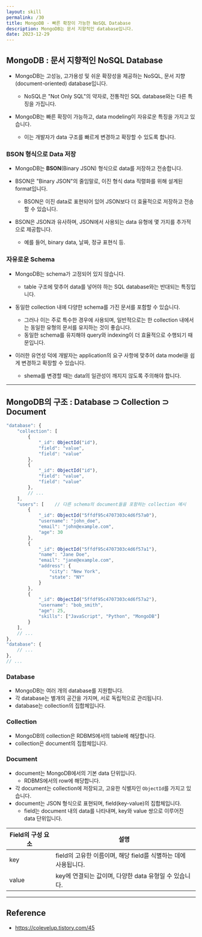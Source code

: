 ```yaml
---
layout: skill
permalink: /30
title: MongoDB - 빠른 확장이 가능한 NoSQL Database
description: MongoDB는 문서 지향적인 database입니다.
date: 2023-12-29
---
```



## MongoDB : 문서 지향적인 NoSQL Database

- MongoDB는 고성능, 고가용성 및 쉬운 확장성을 제공하는 NoSQL, 문서 지향(document-oriented) database입니다.
    - NoSQL은 "Not Only SQL"의 약자로, 전통적인 SQL database와는 다른 특징을 가집니다.

- MongoDB는 빠른 확장이 가능하고, data modeling이 자유로운 특징을 가지고 있습니다.
    - 이는 개발자가 data 구조를 빠르게 변경하고 확장할 수 있도록 합니다.


### BSON 형식으로 Data 저장

- MongoDB는 **BSON**(Binary JSON) 형식으로 data를 저장하고 전송합니다.

- BSON은 "Binary JSON"의 줄임말로, 이진 형식 data 직렬화를 위해 설계된 format입니다.
    - BSON은 이진 data로 표현되어 있어 JSON보다 더 효율적으로 저장하고 전송할 수 있습니다.

- BSON은 JSON과 유사하며, JSON에서 사용되는 data 유형에 몇 가지를 추가적으로 제공합니다.
    - 예를 들어, binary data, 날짜, 정규 표현식 등.


### 자유로운 Schema
    
- MongoDB는 schema가 고정되어 있지 않습니다.
    - table 구조에 맞추어 data를 넣어야 하는 SQL database와는 반대되는 특징입니다.

- 동일한 collection 내에 다양한 schema를 가진 문서를 포함할 수 있습니다.
    - 그러나 이는 주로 특수한 경우에 사용되며, 일반적으로는 한 collection 내에서는 동일한 유형의 문서를 유지하는 것이 좋습니다.
    - 동일한 schema를 유지해야 query와 indexing이 더 효율적으로 수행되기 때문입니다.

- 이러한 유연성 덕에 개발자는 application의 요구 사항에 맞추어 data model을 쉽게 변경하고 확장할 수 있습니다.
    - shema를 변경할 때는 data의 일관성이 깨지지 않도록 주의해야 합니다.


---


## MongoDB의 구조 : Database ⊃ Collection ⊃ Document

```js
"database": {
    "collection": [
        {
            "_id": ObjectId("id"),
            "field": "value",
            "field": "value"
        },
        {
            "_id": ObjectId("id"),
            "field": "value",
            "field": "value"
        },
        // ...
    ],
    "users": [    // 다른 schema의 document들을 포함하는 collection 예시
        {    
            "_id": ObjectId("5ffdf95c4707303c4d6f57a0"),
            "username": "john_doe",
            "email": "john@example.com",
            "age": 30
        },
        {
            "_id": ObjectId("5ffdf95c4707303c4d6f57a1"),
            "name": "Jane Doe",
            "email": "jane@example.com",
            "address": {
                "city": "New York",
                "state": "NY"
            }
        },
        {
            "_id": ObjectId("5ffdf95c4707303c4d6f57a2"),
            "username": "bob_smith",
            "age": 25,
            "skills": ["JavaScript", "Python", "MongoDB"]
        }
    ],
    // ...
},
"database": {
    // ...
},
// ...
```


### Database

- MongoDB는 여러 개의 database를 지원합니다.
- 각 database는 별개의 공간을 가지며, 서로 독립적으로 관리됩니다.
- database는 collection의 집합체입니다.


### Collection

- MongoDB의 collection은 RDBMS에서의 table에 해당합니다.
- collection은 document의 집합체입니다.


### Document

- document는 MongoDB에서의 기본 data 단위입니다.
    - RDBMS에서의 row에 해당합니다.
- 각 document는 collection에 저장되고, 고유한 식별자인 `ObjectId`를 가지고 있습니다.
- document는 JSON 형식으로 표현되며, field(key-value)의 집합체입니다.
    - field는 document 내의 data를 나타내며, key와 value 쌍으로 이루어진 data 단위입니다.

| Field의 구성 요소 | 설명 |
| --- | --- |
| key | field의 고유한 이름이며, 해당 field를 식별하는 데에 사용됩니다. |
| value | key에 연결되는 값이며, 다양한 data 유형일 수 있습니다. |


---


## Reference

- <https://colevelup.tistory.com/45>
